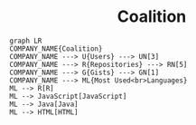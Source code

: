 <h1 align="center">Coalition</h1>

```mermaid
graph LR
COMPANY_NAME{Coalition}
COMPANY_NAME ---> U{Users} ---> UN[3]
COMPANY_NAME ---> R{Repositories} ---> RN[5]
COMPANY_NAME ---> G{Gists} ---> GN[1]
COMPANY_NAME ---> ML{Most Used<br>Languages}
ML --> R[R]
ML --> JavaScript[JavaScript]
ML --> Java[Java]
ML --> HTML[HTML]
```
